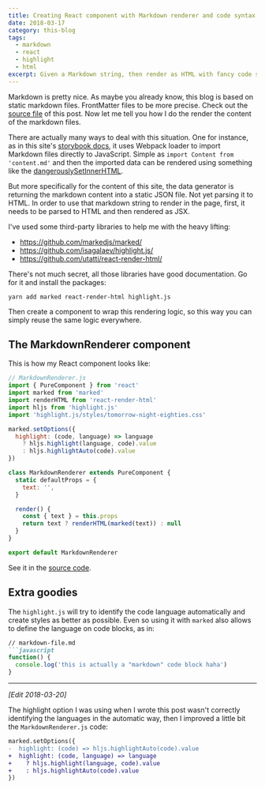```yaml
---
title: Creating React component with Markdown renderer and code syntax highlight
date: 2018-03-17
category: this-blog
tags:
  - markdown
  - react
  - highlight
  - html
excerpt: Given a Markdown string, then render as HTML with fancy code syntax highlight.
---
```


Markdown is pretty nice. As maybe you already know, this blog is based on static markdown files. FrontMatter files to be more precise. Check out the [source file](https://github.com/bernardodiasc/bernardodiasc.github.io/blob/develop/public/content/posts/2018-03-17-creating-react-component-with-markdown-renderer-and-code-syntax-highlight/index.md) of this post. Now let me tell you how I do the render the content of the markdown files.

There are actually many ways to deal with this situation. One for instance, as in this site's [storybook docs](http://bernardodiasdacruz.com/docs/), it uses Webpack loader to import Markdown files directly to JavaScript. Simple as `import Content from 'content.md'` and then the imported data can be rendered using something like the [dangerouslySetInnerHTML](https://zhenyong.github.io/react/tips/dangerously-set-inner-html.html).

But more specifically for the content of this site, the data generator is returning the markdown content into a static JSON file. Not yet parsing it to HTML. In order to use that markdown string to render in the page, first, it needs to be parsed to HTML and then rendered as JSX.

I've used some third-party libraries to help me with the heavy lifting:

- https://github.com/markedjs/marked/
- https://github.com/isagalaev/highlight.js/
- https://github.com/utatti/react-render-html/

There's not much secret, all those libraries have good documentation. Go for it and install the packages:

```shell
yarn add marked react-render-html highlight.js
```

Then create a component to wrap this rendering logic, so this way you can simply reuse the same logic everywhere.

## The MarkdownRenderer component

This is how my React component looks like:

```javascript
// MarkdownRenderer.js
import { PureComponent } from 'react'
import marked from 'marked'
import renderHTML from 'react-render-html'
import hljs from 'highlight.js'
import 'highlight.js/styles/tomorrow-night-eighties.css'

marked.setOptions({
  highlight: (code, language) => language
    ? hljs.highlight(language, code).value
    : hljs.highlightAuto(code).value
})

class MarkdownRenderer extends PureComponent {
  static defaultProps = {
    text: '',
  }

  render() {
    const { text } = this.props
    return text ? renderHTML(marked(text)) : null
  }
}

export default MarkdownRenderer
```

See it in the [source code](https://github.com/bernardodiasc/bernardodiasc.github.io/blob/develop/src/displays/MarkdownRenderer/MarkdownRenderer.js).

## Extra goodies

The `highlight.js` will try to identify the code language automatically and create styles as better as possible. Even so using it with `marked` also allows to define the language on code blocks, as in:

```markdown
// markdown-file.md
```javascript
function() {
  console.log('this is actually a "markdown" code block haha')
}
``````

---

_[Edit 2018-03-20]_

The highlight option I was using when I wrote this post wasn't correctly identifying the languages in the automatic way, then I improved a little bit the `MarkdownRenderer.js` code:

```diff
marked.setOptions({
-  highlight: (code) => hljs.highlightAuto(code).value
+  highlight: (code, language) => language
+    ? hljs.highlight(language, code).value
+    : hljs.highlightAuto(code).value
})
```

